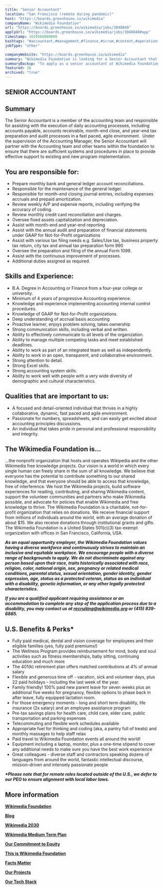 ```yaml
---
title: "Senior Accountant"
location: "San Francisco (remote during pandemic)"
host: "https://boards.greenhouse.io/wikimedia"
companyName: "Wikimedia Foundation"
url: "https://boards.greenhouse.io/wikimedia/jobs/3040848"
applyUrl: "https://boards.greenhouse.io/wikimedia/jobs/3040848#app"
timestamp: 1619568000000
hashtags: "#accountant,#management,#finance,#scrum,#content,#operations,#sales,#office,#monitoring"
jobType: "other"

companyWebsite: "https://boards.greenhouse.io/wikimedia"
summary: "Wikimedia Foundation is looking for a Senior Accountant that has 4 years of progressive Accounting experience."
summaryBackup: "To apply as a senior accountant at Wikimedia Foundation, you preferably need to have some knowledge of: #management, #scrum, #content."
featured: 18
archived: "true"
---
```


## SENIOR ACCOUNTANT

## Summary

The Senior Accountant is a member of the accounting team and responsible for assisting with the execution of daily accounting processes, including accounts payable, accounts receivable, month-end close, and year-end tax preparation and audit processes in a fast paced, agile environment.  Under the supervision of the Accounting Manager, the Senior Accountant will partner with the Accounting team and other teams within the foundation to ensure that there are sufficient systems and procedures in place to provide effective support to existing and new program implementation.

## You are responsible for:

*   Prepare monthly bank and general ledger account reconciliations.
*   Responsible for the maintenance of the general ledger.
*   Responsible for month-end closing journal entries, including expenses accruals and prepaid amortization.
*   Review weekly A/P and expense reports, including verifying the accuracy of coding.
*   Review monthly credit card reconciliation and charges.
*   Oversee fixed assets capitalization and depreciation.
*   Assist with month-end and year-end reporting
*   Assist with the annual audit and preparation of financial statements under GAAP for Not-for-Profit organizations
*   Assist with various tax filing needs e.g. Sales/Use tax, business property tax return, city tax and annual tax preparation form 990
*   Oversee the preparation and filing of the annual Form 1099.
*   Assist with the continuous improvement of processes.
*   Additional duties assigned as required.

## Skills and Experience:

*   B.A. Degree in Accounting or Finance from a four-year college or university.
*   Minimum of 4 years of progressive Accounting experience.
*   Knowledge and experience implementing accounting internal control procedures.
*   Knowledge of GAAP for Not-for-Profit organizations.
*   Deep understanding of accrual basis accounting
*   Proactive learner, enjoys problem solving, takes ownership
*   Strong communication skills, including verbal and written.
*   Ability to effectively communicate to all levels of the organization.
*   Ability to manage multiple competing tasks and meet established deadlines.
*   Ability to work as part of an integrated team as well as independently.
*   Ability to work in an open, transparent, and collaborative environment.
*   Strong attention to detail.
*   Strong Excel skills.
*   Strong accounting system skills.
*   Ability to work well with people with a very wide diversity of demographic and cultural characteristics.

## Qualities that are important to us:

*   A focused and detail-oriented individual that thrives in a highly collaborative, dynamic, fast paced and agile environment.
*   Passionate for numbers, spreadsheets, and can easily get excited about accounting principles discussions.
*   An individual that takes pride in personal and professional responsibility and integrity.

## The Wikimedia Foundation is... 

...the nonprofit organization that hosts and operates Wikipedia and the other Wikimedia free knowledge projects. Our vision is a world in which every single human can freely share in the sum of all knowledge. We believe that everyone has the potential to contribute something to our shared knowledge, and that everyone should be able to access that knowledge, free of interference. We host the Wikimedia projects, build software experiences for reading, contributing, and sharing Wikimedia content, support the volunteer communities and partners who make Wikimedia possible, and advocate for policies that enable Wikimedia and free knowledge to thrive. The Wikimedia Foundation is a charitable, not-for-profit organization that relies on donations. We receive financial support from millions of individuals around the world, with an average donation of about $15. We also receive donations through institutional grants and gifts. The Wikimedia Foundation is a United States 501(c)(3) tax-exempt organization with offices in San Francisco, California, USA.

**_As an equal opportunity employer, the Wikimedia Foundation values having a diverse workforce and continuously strives to maintain an inclusive and equitable workplace. We encourage people with a diverse range of backgrounds to apply. We do not discriminate against any person based upon their race, traits historically associated with race, religion, color, national origin, sex, pregnancy or related medical conditions, parental status, sexual orientation, gender identity, gender expression, age, status as a protected veteran, status as an individual with a disability, genetic information, or any other legally protected characteristics._**

**_If you are a qualified applicant requiring assistance or an accommodation to complete any step of the application process due to a disability, you may contact us at recruiting@wikimedia.org or (415) 839-6885._**

## U.S. Benefits & Perks\*

*   Fully paid medical, dental and vision coverage for employees and their eligible families (yes, fully paid premiums!)
*   The Wellness Program provides reimbursement for mind, body and soul activities such as fitness memberships, baby sitting, continuing education and much more
*   The 401(k) retirement plan offers matched contributions at 4% of annual salary
*   Flexible and generous time off - vacation, sick and volunteer days, plus 22 paid holidays - including the last week of the year.
*   Family friendly! 100% paid new parent leave for seven weeks plus an additional five weeks for pregnancy, flexible options to phase back in after leave, fully equipped lactation room.
*   For those emergency moments - long and short term disability, life insurance (2x salary) and an employee assistance program
*   Pre-tax savings plans for health care, child care, elder care, public transportation and parking expenses
*   Telecommuting and flexible work schedules available
*   Appropriate fuel for thinking and coding (aka, a pantry full of treats) and monthly massages to help staff relax
*   Paid travel to Wikimedia Foundation events all around the world!
*   Equipment including a laptop, monitor, plus a one-time stipend to cover any additional needs to make sure you have the best work experience
*   Great colleagues - diverse staff and contractors speaking dozens of languages from around the world, fantastic intellectual discourse, mission-driven and intensely passionate people

**_\*Please note that for remote roles located outside of the U.S., we defer to our PEO to ensure alignment with local labor laws._**

## More information

[**Wikimedia Foundation**](https://wikimediafoundation.org/)

[**Blog**](https://wikimediafoundation.org/news/)

[**Wikimedia 2030**](https://meta.wikimedia.org/wiki/Strategy/Wikimedia_movement/2017)

[**Wikimedia Medium Term Plan**](https://meta.wikimedia.org/wiki/Wikimedia_Foundation_Medium-term_plan_2019)

[**Our Commitment to Equity**](https://medium.com/freely-sharing-the-sum-of-all-knowledge/we-stand-for-racial-justice-49c31afbabca)

[**This is Wikimedia Foundation**](https://www.youtube.com/watch?v=OQzZI0l3IOw) 

[**Facts Matter**](https://www.youtube.com/watch?v=xQ4ba28-oGs)

[**Our Projects**](https://wikimediafoundation.org/wiki/Our_projects)

[**Our Tech Stack**](https://techblog.wikimedia.org/)

